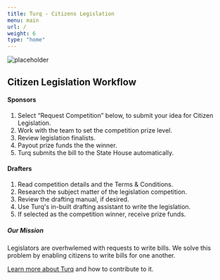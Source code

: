 ```yaml
---
title: Turq - Citizens Legislation
menu: main
url: /
weight: 6
type: "home"
---
```


![placeholder](/images/loop-labels-path.svg)

<h2>Citizen Legislation Workflow</h2>



#### Sponsors

1. Select “Request Competition” below, to submit your idea for Citizen Legislation.
2. Work with the team to set the competition prize level.
3. Review legislation finalists.
4. Payout prize funds the the winner.
5. Turq submits the bill to the State House automatically.

#### Drafters

1. Read competition details and the Terms & Conditions.
2. Research the subject matter of the legislation competition.
3. Review the drafting manual, if desired.
4. Use Turq's in-built drafting assistant to write the legislation.
5. If selected as the competition winner, receive prize funds.

##### Our Mission ####
Legislators are overhwlemed with requests to write bills. We solve this problem by enabling citizens to write bills for one another.

[Learn more about Turq](/about) and how to contribute to it.
